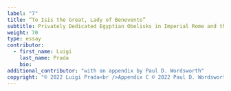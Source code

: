 ```yaml
---
label: "7"
title: “To Isis the Great, Lady of Benevento”
subtitle: Privately Dedicated Egyptian Obelisks in Imperial Rome and the Twin Obelisks of Benevento Reedited
weight: 70
type: essay
contributor:
  - first_name: Luigi
    last_name: Prada
    bio:
additional_contributor: "with an appendix by Paul D. Wordsworth"
copyright: "© 2022 Luigi Prada<br />Appendix C © 2022 Paul D. Wordsworth"
---
```

